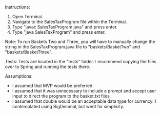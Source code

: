 Instructions:

1. Open Terminal.
2. Navigate to the SalesTaxProgram file within the Terminal.
3. Type "javac SalesTaxProgram.java" and press enter.
4. Type "java SalesTaxProgram" and press enter.

Note: To run Baskets Two and Three, you will have to manually change the string in the SalesTaxProgram.java file to "baskets/BasketTwo" and "baskets/BasketThree".

Tests: Tests are located in the "tests" folder. I recommend copying the files over to Spring and running the tests there.

Assumptions:

- I assumed that MVP would be preferred.
- I assumed that it was unnecessary to include a prompt and accept user input to direct the program to the basket.txt files.
- I assumed that double would be an acceptable data type for currency. I contemplated using BigDecimal, but went for simplicity.


